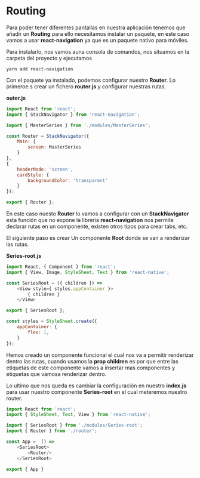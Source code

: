 # Routing

Para poder tener diferentes pantallas en nuestra aplicación tenemos que añadir un **Routing** para ello necesitamos instalar un paquete, en este caso vamos a usar **react-navigation** ya que es un paquete nativo para móviles.

Para instalarlo, nos vamos auna consola de comandos, nos situamos en la carpeta del proyecto y ejecutamos

```
yarn add react-navigation
```

Con el paquete ya instalado, podemos configurar nuestro **Router**. Lo primeroe s crear un fichero **router.js** y configurar nuestras rutas.

**outer.js**

```javascript
import React from 'react';
import { StackNavigator } from 'react-navigation';

import { MasterSeries } from './modules/MasterSeries';

const Router = StackNavigator({
    Main: {
        screen: MasterSeries
    }
},
{
    headerMode: 'screen', 
    cardStyle: {
        backgroundColor: 'transparent'
    }
});

export { Router };
```

En este caso nuesto **Router** lo vamos a configurar con un **StackNavigator** esta función que no expone la librería **react-navigation** nos permite declarar rutas en un componente, existen otros tipos para crear tabs, etc.

El siguiente paso es crear Un componente **Root** donde se van a renderizar las rutas.

**Series-root.js**

```javascript
import React, { Component } from 'react';
import { View, Image, StyleSheet, Text } from 'react-native';

const SeriesRoot = ({ children }) =>
    <View style={ styles.appContainer }>
        { children }
    </View>

export { SeriesRoot };

const styles = StyleSheet.create({
    appContainer: {
        flex: 1,
    }
});
```

Hemos creado un componente funcional el cual nos va a permitir renderizar dentro las rutas, cuando usamos la **prop children** es por que entre las etiquetas de este componente vamos a insertar mas componentes y etiquetas que vamosa  renderizar dentro.

Lo ultimo que nos queda es cambiar la configuración en nuestro **index.js** para usar nuestro componente **Series-root** en el cual meteremos nuestro router.

```javascript
import React from 'react';
import { StyleSheet, Text, View } from 'react-native';

import { SeriesRoot } from './modules/Series-root';
import { Router } from './router';

const App =  () => 
    <SeriesRoot>
        <Router/>
    </SeriesRoot>   

export { App }

```